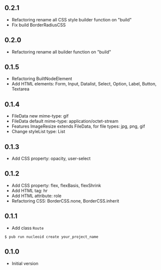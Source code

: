 ## 0.2.1

- Refactoring rename all CSS style builder function on "build"
- Fix build BorderRadiusCSS

## 0.2.0

- Refactoring rename all builder function on "build"

## 0.1.5

- Refactoring BuiltNodeElement
- Add HTML elements: Form, Input, Datalist, Select, Option, Label, Button, Textarea

## 0.1.4

- FileData new mime-type: gif
- FileData default mime-type: application/octet-stream
- Features ImageResize extends FileData, for file types: jpg, png, gif
- Change styleList type: List<StyleCSS>

## 0.1.3

- Add CSS property: opacity, user-select

## 0.1.2

- Add CSS property: flex, flexBasis, flexShrink
- Add HTML tag: hr
- Add HTML attribute: role
- Refactoring CSS: BorderCSS.none, BorderCSS.inherit

## 0.1.1

- Add class `Route`
```
$ pub run nucleoid create your_project_name
```

## 0.1.0

- Initial version

